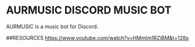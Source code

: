 # AURMUSIC DISCORD MUSIC BOT

AURMUSIC is a music bot for Discord. 

##RESOURCES
https://www.youtube.com/watch?v=HMmIm1RZiBM&t=128s

